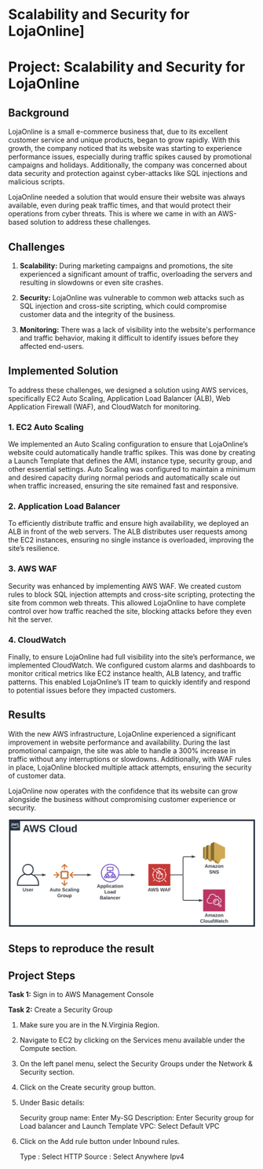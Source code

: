 # Scalability and Security for LojaOnline]

# Project: Scalability and Security for LojaOnline

## Background
LojaOnline is a small e-commerce business that, due to its excellent customer service and unique products, began to grow rapidly. With this growth, the company noticed that its website was starting to experience performance issues, especially during traffic spikes caused by promotional campaigns and holidays. Additionally, the company was concerned about data security and protection against cyber-attacks like SQL injections and malicious scripts.

LojaOnline needed a solution that would ensure their website was always available, even during peak traffic times, and that would protect their operations from cyber threats. This is where we came in with an AWS-based solution to address these challenges.

## Challenges
1. **Scalability:** During marketing campaigns and promotions, the site experienced a significant amount of traffic, overloading the servers and resulting in slowdowns or even site crashes.
   
2. **Security:** LojaOnline was vulnerable to common web attacks such as SQL injection and cross-site scripting, which could compromise customer data and the integrity of the business.

3. **Monitoring:** There was a lack of visibility into the website's performance and traffic behavior, making it difficult to identify issues before they affected end-users.

## Implemented Solution
To address these challenges, we designed a solution using AWS services, specifically EC2 Auto Scaling, Application Load Balancer (ALB), Web Application Firewall (WAF), and CloudWatch for monitoring.

### 1. EC2 Auto Scaling
We implemented an Auto Scaling configuration to ensure that LojaOnline’s website could automatically handle traffic spikes. This was done by creating a Launch Template that defines the AMI, instance type, security group, and other essential settings. Auto Scaling was configured to maintain a minimum and desired capacity during normal periods and automatically scale out when traffic increased, ensuring the site remained fast and responsive.

### 2. Application Load Balancer
To efficiently distribute traffic and ensure high availability, we deployed an ALB in front of the web servers. The ALB distributes user requests among the EC2 instances, ensuring no single instance is overloaded, improving the site’s resilience.

### 3. AWS WAF
Security was enhanced by implementing AWS WAF. We created custom rules to block SQL injection attempts and cross-site scripting, protecting the site from common web threats. This allowed LojaOnline to have complete control over how traffic reached the site, blocking attacks before they even hit the server.

### 4. CloudWatch
Finally, to ensure LojaOnline had full visibility into the site’s performance, we implemented CloudWatch. We configured custom alarms and dashboards to monitor critical metrics like EC2 instance health, ALB latency, and traffic patterns. This enabled LojaOnline’s IT team to quickly identify and respond to potential issues before they impacted customers.

## Results
With the new AWS infrastructure, LojaOnline experienced a significant improvement in website performance and availability. During the last promotional campaign, the site was able to handle a 300% increase in traffic without any interruptions or slowdowns. Additionally, with WAF rules in place, LojaOnline blocked multiple attack attempts, ensuring the security of customer data.

LojaOnline now operates with the confidence that its website can grow alongside the business without compromising customer experience or security.


![Architecture Diagram](https://github.com/renatomateusx/Scalability-and-Security-for-LojaOnline/blob/master/Scalability-and-Security-for-LojaOnline-arch.png)

## Steps to reproduce the result

## Project Steps

**Task 1:** Sign in to AWS Management Console

**Task 2:** Create a Security Group 

1. Make sure you are in the N.Virginia Region. 

2. Navigate to EC2 by clicking on the Services menu available under the Compute section. 

3. On the left panel menu, select the Security Groups under the Network & Security section. 

4. Click on the Create security group button.

5. Under Basic details: 

   Security group name: Enter My-SG 
   Description: Enter Security group for Load balancer and Launch Template 
   VPC: Select Default VPC

7. Click on the Add rule button under Inbound rules. 

   Type : Select HTTP 
   Source : Select Anywhere Ipv4 
